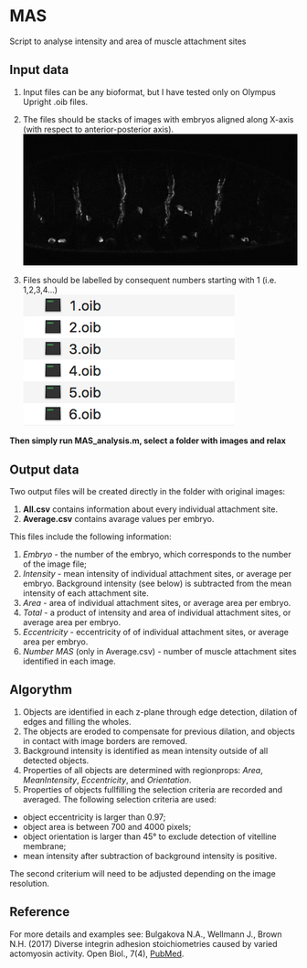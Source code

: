 # MAS
Script to analyse intensity and area of muscle attachment sites

## Input data
1. Input files can be any bioformat, but I have tested only on
Olympus Upright .oib files.

1. The files should be stacks of images with embryos aligned along X-axis (with respect to 
anterior-posterior axis).<br>
![Example of a z-section](images/Example_MAS.png)

1. Files should be labelled by consequent numbers starting with 1 (i.e. 1,2,3,4...)<br>
![Example of file organisation](images/files.tiff)

**Then simply run MAS_analysis.m, select a folder with images and relax**

## Output data
Two output files will be created directly in the folder with original images:

1. **All.csv** contains information about every individual
attachment site. 
1. **Average.csv** contains avarage values per embryo.

This files include the following information:
1. *Embryo* - the number of the embryo, which corresponds to the number of the image file;
1. *Intensity* - mean intensity of individual attachment sites, or average per embryo. Background intensity (see below) is subtracted from the mean intensity of each attachment site.
1. *Area* - area of individual attachment sites, or average area per embryo.
1. *Total* - a product of intensity and area of individual attachment sites, or average area per embryo.
1. *Eccentricity* - eccentricity of of individual attachment sites, or average area per embryo.
1. *Number MAS* (only in Average.csv) - number of muscle attachment sites identified in each image.

## Algorythm
1. Objects are identified in each z-plane through edge detection, dilation of edges and filling the wholes.
1. The objects are eroded to compensate for previous dilation, and objects in contact with image borders are removed.
1. Background intensity is identified as mean intensity outside of all detected objects.
1. Properties of all objects are determined with regionprops: *Area*, *MeanIntensity*, *Eccentricity*, and *Orientation*.
1. Properties of objects fullfilling the selection criteria are recorded and averaged. The following selection criteria are used:
* object eccentricity is larger than 0.97;
* object area is between 700 and 4000 pixels;
* object orientation is larger than 45° to exclude detection of vitelline membrane;
* mean intensity after subtraction of background intensity is positive.

The second criterium will need to be adjusted depending on the image resolution.

## Reference
For more details and examples see:
Bulgakova N.A., Wellmann J., Brown N.H. (2017) Diverse integrin adhesion stoichiometries caused by varied actomyosin activity. Open Biol., 7(4), [PubMed](https://www.ncbi.nlm.nih.gov/pubmed/28446705). 
